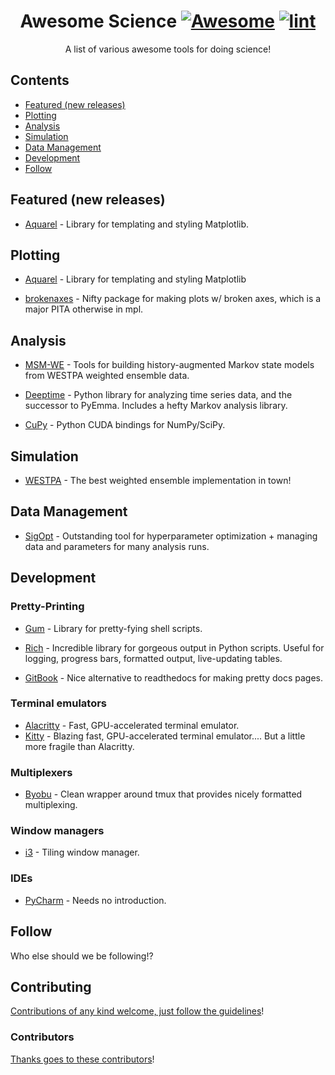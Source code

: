 <div align="center">

<!-- title -->

<!--lint ignore no-dead-urls-->

# Awesome Science [![Awesome](https://awesome.re/badge.svg)](https://awesome.re) [![lint](https://github.com/jdrusso/awesome-science/actions/workflows/lint.yaml/badge.svg)](https://github.com/jdrusso/awesome-science/actions/workflows/lint.yaml)

<!-- subtitle -->

A list of various awesome tools for doing science!

<!-- image -->

<!--
<a href="" target="_blank" rel="noopener noreferrer">
  <img src="" />
</a>
-->

<!-- description -->


</div>

<!-- TOC -->

## Contents

- [Featured (new releases)](#featured-new-releases)
- [Plotting](#plotting)
- [Analysis](#analysis)
- [Simulation](#simulation)
- [Data Management](#data-management)
- [Development](#development)
- [Follow](#follow)

<!-- CONTENT -->

## Featured (new releases)

- [Aquarel](https://github.com/lgienapp/aquarel) - Library for templating and styling Matplotlib.

## Plotting

- [Aquarel](https://github.com/lgienapp/aquarel) - Library for templating and styling Matplotlib

- [brokenaxes](https://github.com/bendichter/brokenaxes) - Nifty package for making plots w/ broken axes, which is a major PITA otherwise in mpl.

## Analysis

- [MSM-WE](https://github.com/jdrusso/msm_we) - Tools for building history-augmented Markov state models from WESTPA weighted ensemble data.

- [Deeptime](https://deeptime-ml.github.io/latest/index.html) - Python library for analyzing time series data, and the successor to PyEmma. Includes a hefty Markov analysis library.

- [CuPy](https://github.com/cupy/cupy) - Python CUDA bindings for NumPy/SciPy.

## Simulation

- [WESTPA](https://github.com/westpa/westpa) - The best weighted ensemble implementation in town!

## Data Management

- [SigOpt](https://sigopt.com/) - Outstanding tool for hyperparameter optimization + managing data and parameters for many analysis runs.


## Development

### Pretty-Printing

- [Gum](https://github.com/charmbracelet/gum) - Library for pretty-fying shell scripts.

- [Rich](https://github.com/Textualize/rich) - Incredible library for gorgeous output in Python scripts. Useful for logging, progress bars, formatted output, live-updating tables.

- [GitBook](https://www.gitbook.com/) - Nice alternative to readthedocs for making pretty docs pages.

### Terminal emulators

- [Alacritty](https://github.com/alacritty/alacritty) - Fast, GPU-accelerated terminal emulator.
- [Kitty](https://sw.kovidgoyal.net/kitty/) - Blazing fast, GPU-accelerated terminal emulator.... But a little more fragile than Alacritty.

### Multiplexers

- [Byobu](https://www.byobu.org/) - Clean wrapper around tmux that provides nicely formatted multiplexing.

### Window managers

- [i3](https://i3wm.org/) - Tiling window manager.

### IDEs

- [PyCharm](https://www.jetbrains.com/pycharm/) - Needs no introduction.

## Follow

<!-- list people worth following on social sites (Twitter, LinkedIn, GitHub, YouTube etc.) -->

Who else should we be following!?

## Contributing

[Contributions of any kind welcome, just follow the guidelines](contributing.md)!

### Contributors

[Thanks goes to these contributors](https://github.com/jdrusso/awesome-science/graphs/contributors)!
